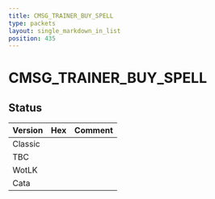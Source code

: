 ```yaml
---
title: CMSG_TRAINER_BUY_SPELL
type: packets
layout: single_markdown_in_list
position: 435
---
```


# CMSG_TRAINER_BUY_SPELL

## Status

Version | Hex | Comment
---------- | ---------- | ---------- 
Classic |  |  
TBC |  |  
WotLK |  |  
Cata |  |  
